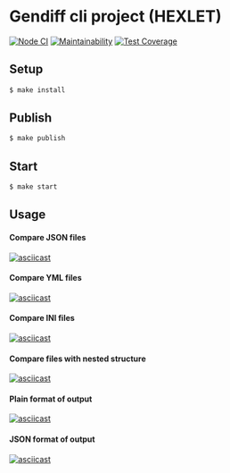 # Gendiff cli project (HEXLET)

[![Node CI](https://github.com/YuliyaYakutsik/frontend-project-lvl2/workflows/CI/badge.svg)](https://github.com/YuliyaYakutsik/frontend-project-lvl2/actions)
[![Maintainability](https://api.codeclimate.com/v1/badges/8d09ac01aff3e2680303/maintainability)](https://codeclimate.com/github/YuliyaYakutsik/frontend-project-lvl2/maintainability)
[![Test Coverage](https://api.codeclimate.com/v1/badges/8d09ac01aff3e2680303/test_coverage)](https://codeclimate.com/github/YuliyaYakutsik/frontend-project-lvl2/test_coverage)

## Setup

```sh
$ make install
```

## Publish

```sh
$ make publish
```

## Start

```sh
$ make start
```

## Usage

#### Compare JSON files

[![asciicast](https://asciinema.org/a/GD2jppVoYLS5Yv8vUSmj9qGP0.svg)](https://asciinema.org/a/GD2jppVoYLS5Yv8vUSmj9qGP0)

#### Compare YML files

[![asciicast](https://asciinema.org/a/Jrm9x1VDHPodo6MlbRkGEYXGZ.svg)](https://asciinema.org/a/Jrm9x1VDHPodo6MlbRkGEYXGZ)

#### Compare INI files

[![asciicast](https://asciinema.org/a/6xaNKSWXx8BYXOxjRUGcM601s.svg)](https://asciinema.org/a/6xaNKSWXx8BYXOxjRUGcM601s)

#### Compare files with nested structure

[![asciicast](https://asciinema.org/a/qJNr4f9L8cEGPUzkd4sJScc1S.svg)](https://asciinema.org/a/qJNr4f9L8cEGPUzkd4sJScc1S)

#### Plain format of output

[![asciicast](https://asciinema.org/a/0kIOoqjLLek78bYtYyVgxV5eD.svg)](https://asciinema.org/a/0kIOoqjLLek78bYtYyVgxV5eD)

#### JSON format of output

[![asciicast](https://asciinema.org/a/9Wx9U9Cm8FAxXOq2n2s3lXKbS.svg)](https://asciinema.org/a/https://asciinema.org/a/9Wx9U9Cm8FAxXOq2n2s3lXKbS)